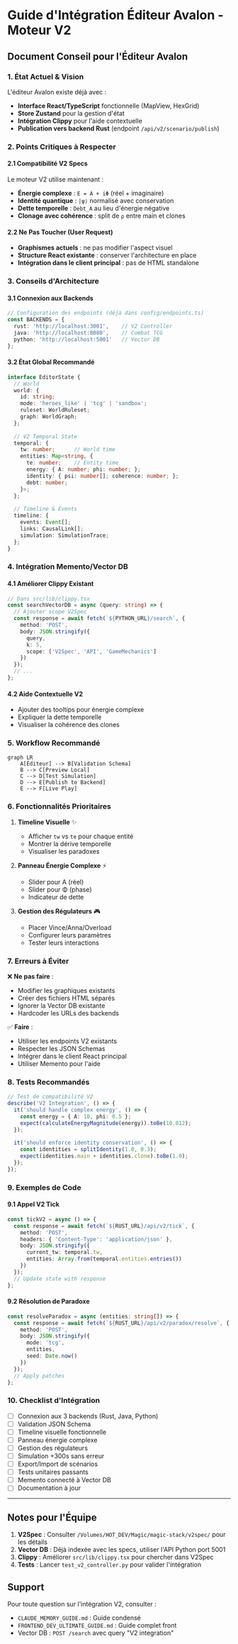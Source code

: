 # Guide d'Intégration Éditeur Avalon - Moteur V2

## Document Conseil pour l'Éditeur Avalon

### 1. État Actuel & Vision

L'éditeur Avalon existe déjà avec :
- **Interface React/TypeScript** fonctionnelle (MapView, HexGrid)
- **Store Zustand** pour la gestion d'état
- **Intégration Clippy** pour l'aide contextuelle
- **Publication vers backend Rust** (endpoint `/api/v2/scenario/publish`)

### 2. Points Critiques à Respecter

#### 2.1 Compatibilité V2 Specs
Le moteur V2 utilise maintenant :
- **Énergie complexe** : `E = A + iΦ` (réel + imaginaire)
- **Identité quantique** : `|ψ⟩` normalisé avec conservation
- **Dette temporelle** : `Debt_A` au lieu d'énergie négative
- **Clonage avec cohérence** : split de `ρ` entre main et clones

#### 2.2 Ne Pas Toucher (User Request)
- **Graphismes actuels** : ne pas modifier l'aspect visuel
- **Structure React existante** : conserver l'architecture en place
- **Intégration dans le client principal** : pas de HTML standalone

### 3. Conseils d'Architecture

#### 3.1 Connexion aux Backends

```typescript
// Configuration des endpoints (déjà dans config/endpoints.ts)
const BACKENDS = {
  rust: 'http://localhost:3001',    // V2 Controller
  java: 'http://localhost:8080',    // Combat TCG
  python: 'http://localhost:5001'   // Vector DB
};
```

#### 3.2 État Global Recommandé

```typescript
interface EditorState {
  // World
  world: {
    id: string;
    mode: 'heroes_like' | 'tcg' | 'sandbox';
    ruleset: WorldRuleset;
    graph: WorldGraph;
  };
  
  // V2 Temporal State
  temporal: {
    tw: number;      // World time
    entities: Map<string, {
      te: number;    // Entity time
      energy: { A: number; phi: number; };
      identity: { psi: number[]; coherence: number; };
      debt: number;
    }>;
  };
  
  // Timeline & Events
  timeline: {
    events: Event[];
    links: CausalLink[];
    simulation: SimulationTrace;
  };
}
```

### 4. Intégration Memento/Vector DB

#### 4.1 Améliorer Clippy Existant
```typescript
// Dans src/lib/clippy.tsx
const searchVectorDB = async (query: string) => {
  // Ajouter scope V2Spec
  const response = await fetch(`${PYTHON_URL}/search`, {
    method: 'POST',
    body: JSON.stringify({
      query,
      k: 5,
      scope: ['V2Spec', 'API', 'GameMechanics']
    })
  });
  // ...
};
```

#### 4.2 Aide Contextuelle V2
- Ajouter des tooltips pour énergie complexe
- Expliquer la dette temporelle
- Visualiser la cohérence des clones

### 5. Workflow Recommandé

```mermaid
graph LR
    A[Éditeur] --> B[Validation Schema]
    B --> C[Preview Local]
    C --> D[Test Simulation]
    D --> E[Publish to Backend]
    E --> F[Live Play]
```

### 6. Fonctionnalités Prioritaires

1. **Timeline Visuelle** ✨
   - Afficher `tw` vs `te` pour chaque entité
   - Montrer la dérive temporelle
   - Visualiser les paradoxes

2. **Panneau Énergie Complexe** ⚡
   - Slider pour A (réel)
   - Slider pour Φ (phase)
   - Indicateur de dette

3. **Gestion des Régulateurs** 🎮
   - Placer Vince/Anna/Overload
   - Configurer leurs paramètres
   - Tester leurs interactions

### 7. Erreurs à Éviter

❌ **Ne pas faire** :
- Modifier les graphiques existants
- Créer des fichiers HTML séparés
- Ignorer la Vector DB existante
- Hardcoder les URLs des backends

✅ **Faire** :
- Utiliser les endpoints V2 existants
- Respecter les JSON Schemas
- Intégrer dans le client React principal
- Utiliser Memento pour l'aide

### 8. Tests Recommandés

```typescript
// Test de compatibilité V2
describe('V2 Integration', () => {
  it('should handle complex energy', () => {
    const energy = { A: 10, phi: 0.5 };
    expect(calculateEnergyMagnitude(energy)).toBe(10.012);
  });
  
  it('should enforce identity conservation', () => {
    const identities = splitIdentity(1.0, 0.3);
    expect(identities.main + identities.clone).toBe(1.0);
  });
});
```

### 9. Exemples de Code

#### 9.1 Appel V2 Tick
```typescript
const tickV2 = async () => {
  const response = await fetch(`${RUST_URL}/api/v2/tick`, {
    method: 'POST',
    headers: { 'Content-Type': 'application/json' },
    body: JSON.stringify({
      current_tw: temporal.tw,
      entities: Array.from(temporal.entities.entries())
    })
  });
  // Update state with response
};
```

#### 9.2 Résolution de Paradoxe
```typescript
const resolveParadox = async (entities: string[]) => {
  const response = await fetch(`${RUST_URL}/api/v2/paradox/resolve`, {
    method: 'POST',
    body: JSON.stringify({
      mode: 'tcg',
      entities,
      seed: Date.now()
    })
  });
  // Apply patches
};
```

### 10. Checklist d'Intégration

- [ ] Connexion aux 3 backends (Rust, Java, Python)
- [ ] Validation JSON Schema
- [ ] Timeline visuelle fonctionnelle
- [ ] Panneau énergie complexe
- [ ] Gestion des régulateurs
- [ ] Simulation +300s sans erreur
- [ ] Export/Import de scénarios
- [ ] Tests unitaires passants
- [ ] Memento connecté à Vector DB
- [ ] Documentation à jour

---

## Notes pour l'Équipe

1. **V2Spec** : Consulter `/Volumes/HOT_DEV/Magic/magic-stack/v2spec/` pour les détails
2. **Vector DB** : Déjà indexée avec les specs, utiliser l'API Python port 5001
3. **Clippy** : Améliorer `src/lib/clippy.tsx` pour chercher dans V2Spec
4. **Tests** : Lancer `test_v2_controller.py` pour valider l'intégration

## Support

Pour toute question sur l'intégration V2, consulter :
- `CLAUDE_MEMORY_GUIDE.md` : Guide condensé
- `FRONTEND_DEV_ULTIMATE_GUIDE.md` : Guide complet front
- Vector DB : `POST /search` avec query "V2 integration"
